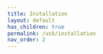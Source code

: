 ```yaml
---
title: Installation
layout: default
has_children: true
permalink: /usb/installation
nav_order: 2
---
```



